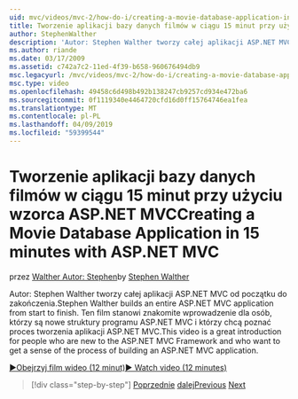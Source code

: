 ```yaml
---
uid: mvc/videos/mvc-2/how-do-i/creating-a-movie-database-application-in-15-minutes-with-aspnet-mvc
title: Tworzenie aplikacji bazy danych filmów w ciągu 15 minut przy użyciu wzorca ASP.NET MVC | Dokumentacja firmy Microsoft
author: StephenWalther
description: 'Autor: Stephen Walther tworzy całej aplikacji ASP.NET MVC od początku do zakończenia. Ten film stanowi znakomite wprowadzenie dla osób, które są nowe do ASP.NET MVC F....'
ms.author: riande
ms.date: 03/17/2009
ms.assetid: c742a7c2-11ed-4f39-b658-960676494db9
msc.legacyurl: /mvc/videos/mvc-2/how-do-i/creating-a-movie-database-application-in-15-minutes-with-aspnet-mvc
msc.type: video
ms.openlocfilehash: 49458c6d498b492b138247cb9257cd934e472ba6
ms.sourcegitcommit: 0f1119340e4464720cfd16d0ff15764746ea1fea
ms.translationtype: MT
ms.contentlocale: pl-PL
ms.lasthandoff: 04/09/2019
ms.locfileid: "59399544"
---
```

# <a name="creating-a-movie-database-application-in-15-minutes-with-aspnet-mvc"></a><span data-ttu-id="06d3d-104">Tworzenie aplikacji bazy danych filmów w ciągu 15 minut przy użyciu wzorca ASP.NET MVC</span><span class="sxs-lookup"><span data-stu-id="06d3d-104">Creating a Movie Database Application in 15 minutes with ASP.NET MVC</span></span>

<span data-ttu-id="06d3d-105">przez [Walther Autor: Stephen](https://github.com/StephenWalther)</span><span class="sxs-lookup"><span data-stu-id="06d3d-105">by [Stephen Walther](https://github.com/StephenWalther)</span></span>

<span data-ttu-id="06d3d-106">Autor: Stephen Walther tworzy całej aplikacji ASP.NET MVC od początku do zakończenia.</span><span class="sxs-lookup"><span data-stu-id="06d3d-106">Stephen Walther builds an entire ASP.NET MVC application from start to finish.</span></span> <span data-ttu-id="06d3d-107">Ten film stanowi znakomite wprowadzenie dla osób, którzy są nowe struktury programu ASP.NET MVC i którzy chcą poznać proces tworzenia aplikacji ASP.NET MVC.</span><span class="sxs-lookup"><span data-stu-id="06d3d-107">This video is a great introduction for people who are new to the ASP.NET MVC Framework and who want to get a sense of the process of building an ASP.NET MVC application.</span></span>

[<span data-ttu-id="06d3d-108">&#9654;Obejrzyj film wideo (12 minut)</span><span class="sxs-lookup"><span data-stu-id="06d3d-108">&#9654; Watch video (12 minutes)</span></span>](https://channel9.msdn.com/Blogs/ASP-NET-Site-Videos/creating-a-movie-database-application-in-15-minutes-with-aspnet-mvc)

> [!div class="step-by-step"]
> <span data-ttu-id="06d3d-109">[Poprzednie](creating-a-tasklist-application-with-aspnet-mvc.md)
> [dalej](understanding-models-views-and-controllers.md)</span><span class="sxs-lookup"><span data-stu-id="06d3d-109">[Previous](creating-a-tasklist-application-with-aspnet-mvc.md)
[Next](understanding-models-views-and-controllers.md)</span></span>

